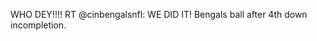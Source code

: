 <!--
id: 245202197
link: http://kevinisom.info/post/245202197/who-dey-rt-cinbengalsnfl-we-did-it-bengals
slug: who-dey-rt-cinbengalsnfl-we-did-it-bengals
date: Mon Nov 16 2009 10:58:39 GMT+1300 (NZDT)
raw: {"blog_name":"kevinisom","id":245202197,"post_url":"http://kevinisom.info/post/245202197/who-dey-rt-cinbengalsnfl-we-did-it-bengals","slug":"who-dey-rt-cinbengalsnfl-we-did-it-bengals","type":"text","date":"2009-11-15 21:58:39 GMT","timestamp":1258322319,"state":"published","format":"html","reblog_key":"ZkMMq1tJ","tags":[],"short_url":"http://tmblr.co/Zw68YyEdNqL","highlighted":[],"feed_item":"http://twitter.com/kev_nz/statuses/5745690179","from_feed_id":"650289","note_count":0,"title":null,"body":"<p>WHO DEY!!!! RT @cinbengalsnfl: WE DID IT! Bengals ball after 4th down incompletion.</p>"}
publish: 2009-11-016
tags: 
title: null
-->


WHO DEY!!!! RT @cinbengalsnfl: WE DID IT! Bengals ball after 4th down
incompletion.


